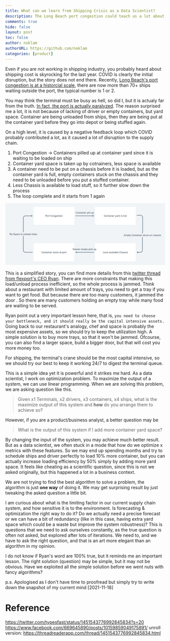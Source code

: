 ```yaml
---
title: What can we learn from Shipping Crisis as a Data Scientist?
description: The Long Beach port congestion could teach us a lot about data science in real world.
comments: true
hide: false
layout: post
toc: false
author: noklam
authorURL: https://github.com/noklam
categories: [product]
---
```


Even if you are not working in shipping industry, you probably heard about shipping cost is skyrocking for the last year. COVID is clearly the initial disruption, but the story does not end there. Recently, [Long Beach's port congestion is at a historcial scale](https://www.wsj.com/video/series/on-the-news/what-america-supply-chain-backlog-looks-like-up-close/388D6F02-5BCD-43AD-A3EE-B945F7373983), there are now more than 70+ ships waiting outside the port, the typical number is 1 or 2.

You may think the terminal must be busy as hell, so did I, but it is actualy far from the truth. [In fact, the port is actually paralyzed](https://twitter.com/typesfast/status/1451543776992845834?s=20). The reason surprised me a lot, it is not because of lacking of driver or empty containers, but yard space. Container are being unloaded from ships, then they are being put at the container yard before they go into depot or being stuffed again.

On a high level, it is caused by a negative feedback loop which COVID probably contributed a lot, as it caused a lot of disruption to the supply chain.

1. Port Congestion -> Containers pilled up at container yard since it is waiting to be loaded on ship
2. Container yard space is taken up by cotnainers, less space is available
3. A container need to be put on a chassis before it is loaded, but as the container yard is full, empty containers stuck on the chassis and they need to be unloaded before you put a stuffed container.
4. Less Chassis is available to load stuff, so it further slow down the process
5. The loop complete and it starts from 1 again


![Port Congestion Feedback Loop](2021-11-18-23-37-38.png)

This is a simplified story, you can find more details from this [twitter thread from flexport's CEO Ryan](https://twitter.com/typesfast/status/1451543776992845834?s=20). There are more constraints that making this load/unload process inefficient, so the whole process is jammed. Think about a restaurant with limited amount of trays, you need to get a tray if you want to get food. But because there are too many customers, it jammed the door .
So there are many customers holding an empty tray while many food are waiting to be served.

Ryan point out a very important lesson here, that is, `you need to choose your bottleneck, and it should really be the capital intensive assets.` Going back to our restaurant's analogy, chef and space is probably the most expensive assets, so we should try to keep the utilization high. A simple solution is to buy more trays, so that it won't be jammed. Ofcourse, you can also find a larger space, build a bigger door, but that will cost you more money too.

For shipping, the terminal's crane should be the most capital intensive, so we should try our best to keep it working 24/7 to digest the terminal queue.

This is a simple idea yet it is powerful and it strikes me hard. As a data scientist, I work on optimization problem. To maximize the output of a system, we can use linear programming. When we are solving this problem, we are asking question like this.

> Given x1 Terminals, x2 drivers, x3 containers, x4 ships, what is the maximize output of this system and **how** do you arrange them to achieve so?

However, if you are a product/business analyst, a better question may be
> What is the output of this system if I add more container yard space?

By changing the input of the system, you may achieve much better result. But as a data scientist, we often stuck in a mode that how do we optimize x metrics with these features. So we may end up spending months and try to schedule ships and driver perfectly to load 10% more container, but you can actually increase loading efficiency by 50% simply by adding more yard space. It feels like cheating as a scientific question, since this is not we asked originally, but this happened a lot in a business context. 

We are not trying to find the best algorithm to solve a problem, the algorithm is just **one way** of doing it. We may get surprising result by just tweaking the asked question a little bit.

I am curious about what is the limiting factor in our current supply chain system, and how sensitive it is to the environment. Is forecasting & optimization the right way to do it? Do we actually need a precise forecast or we can have a bit of redundancy (like in this case, having extra yard space which could be a waste but improve the system robustness)? This is questions that we need to ask ourselves constantly, as the true question is often not asked, but explored after lots of iterations. We need to, and we have to ask the right question, and that is an art more elegant than an algorithm in my opinion.

I do not know if Ryan's word are 100% true, but it reminds me an important lesson. The right solution (question) may be simple, but it may not be obvious. Have we exploited all the simple solution before we went nuts with fancy algorithms?

p.s. Apologised as I don't have time to proofread but simply try to write down the snapshot of my current mind  [2021-11-18]



# Reference
https://twitter.com/typesfast/status/1451543776992845834?s=20
https://www.facebook.com/669645890/posts/10159859049175891/
unroll version: https://threadreaderapp.com/thread/1451543776992845834.html

